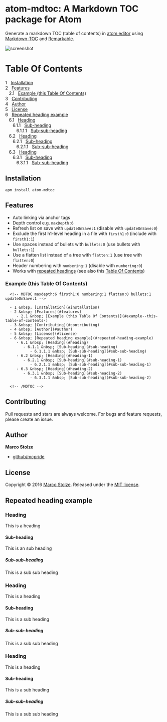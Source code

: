 # atom-mdtoc: A Markdown TOC package for Atom

Generate a markdown TOC (table of contents) in [atom editor](https://atom.io/) using [Markdown-TOC](https://github.com/jonschlinkert/markdown-toc) and [Remarkable](https://github.com/jonschlinkert/remarkable).

![screenshot](https://github.com/mcpride/atom-mdtoc/blob/master/screenshot.gif)

# Table Of Contents

<!-- MDTOC maxdepth:6 firsth1:0 numbering:1 flatten:0 bullets:0 updateOnSave:0 -->

1 &nbsp; [Installation](#installation)   
2 &nbsp; [Features](#features)   
&nbsp;&nbsp;&nbsp;2.1 &nbsp; [Example (this Table Of Contents)](#example--this-table-of-contents-)   
3 &nbsp; [Contributing](#contributing)   
4 &nbsp; [Author](#author)   
5 &nbsp; [License](#license)   
6 &nbsp; [Repeated heading example](#repeated-heading-example)   
&nbsp;&nbsp;&nbsp;6.1 &nbsp; [Heading](#heading)   
&nbsp;&nbsp;&nbsp;&nbsp;&nbsp;&nbsp;6.1.1 &nbsp; [Sub-heading](#sub-heading)   
&nbsp;&nbsp;&nbsp;&nbsp;&nbsp;&nbsp;&nbsp;&nbsp;&nbsp;6.1.1.1 &nbsp; [Sub-sub-heading](#sub-sub-heading)   
&nbsp;&nbsp;&nbsp;6.2 &nbsp; [Heading](#heading-1)   
&nbsp;&nbsp;&nbsp;&nbsp;&nbsp;&nbsp;6.2.1 &nbsp; [Sub-heading](#sub-heading-1)   
&nbsp;&nbsp;&nbsp;&nbsp;&nbsp;&nbsp;&nbsp;&nbsp;&nbsp;6.2.1.1 &nbsp; [Sub-sub-heading](#sub-sub-heading-1)   
&nbsp;&nbsp;&nbsp;6.3 &nbsp; [Heading](#heading-2)   
&nbsp;&nbsp;&nbsp;&nbsp;&nbsp;&nbsp;6.3.1 &nbsp; [Sub-heading](#sub-heading-2)   
&nbsp;&nbsp;&nbsp;&nbsp;&nbsp;&nbsp;&nbsp;&nbsp;&nbsp;6.3.1.1 &nbsp; [Sub-sub-heading](#sub-sub-heading-2)   

<!-- /MDTOC -->

## Installation

```
apm install atom-mdtoc
```

## Features

* Auto linking via anchor tags
* Depth control e.g. `maxDepth:6`
* Refresh list on save with `updateOnSave:1` (disable with `updateOnSave:0`)
* Exclude the first h1-level heading in a file with `firsth1:0` (include with `firsth1:1`)
* Use spaces instead of bullets with `bullets:0` (use bullets with `bullets:1`)
* Use a flatten list instead of a tree  with `flatten:1` (use tree with `flatten:0`)
* Header numbering with `numbering:1` (disable with `numbering:0`)
* Works with [repeated headings](#repeated-heading-example) (see also this [Table Of Contents](#table-of-contents))

### Example (this Table Of Contents)

```
  <!-- MDTOC maxdepth:6 firsth1:0 numbering:1 flatten:0 bullets:1 updateOnSave:1 -->

  - 1 &nbsp; [Installation](#installation)   
  - 2 &nbsp; [Features](#features)   
     - 2.1 &nbsp; [Example (this Table Of Contents)](#example--this-table-of-contents-)   
  - 3 &nbsp; [Contributing](#contributing)   
  - 4 &nbsp; [Author](#author)   
  - 5 &nbsp; [License](#license)   
  - 6 &nbsp; [Repeated heading example](#repeated-heading-example)   
     - 6.1 &nbsp; [Heading](#heading)   
        - 6.1.1 &nbsp; [Sub-heading](#sub-heading)   
           - 6.1.1.1 &nbsp; [Sub-sub-heading](#sub-sub-heading)   
     - 6.2 &nbsp; [Heading](#heading-1)   
        - 6.2.1 &nbsp; [Sub-heading](#sub-heading-1)   
           - 6.2.1.1 &nbsp; [Sub-sub-heading](#sub-sub-heading-1)   
     - 6.3 &nbsp; [Heading](#heading-2)   
        - 6.3.1 &nbsp; [Sub-heading](#sub-heading-2)   
           - 6.3.1.1 &nbsp; [Sub-sub-heading](#sub-sub-heading-2)   

  <!-- /MDTOC -->
```

## Contributing

Pull requests and stars are always welcome. For bugs and feature requests, please create an issue.

## Author

**Marco Stolze**

* [github/mcpride](https://github.com/mcpride)

## License

Copyright © 2016 [Marco Stolze](https://github.com/mcpride). Released under the [MIT license](LICENSE.md).

## Repeated heading example

### Heading

This is a heading

#### Sub-heading

This is an sub heading

##### Sub-sub-heading

This is a sub sub heading

### Heading

This is a heading

#### Sub-heading

This is a sub heading

##### Sub-sub-heading

This is a sub sub heading

### Heading

This is a heading

#### Sub-heading

This is a sub heading

##### Sub-sub-heading

This is a sub sub heading
